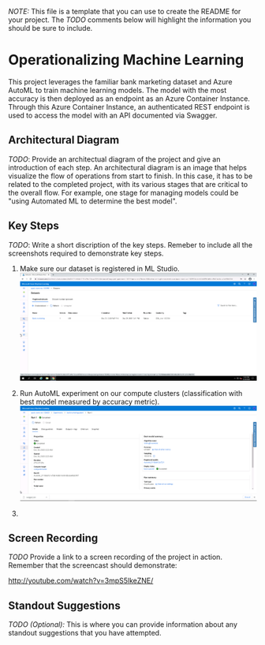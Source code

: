 *NOTE:* This file is a template that you can use to create the README for your project. The *TODO* comments below will highlight the information you should be sure to include.


# Operationalizing Machine Learning

This project leverages the familiar bank marketing dataset and Azure AutoML to train machine learning models. The model with the most accuracy is then deployed as an endpoint as an Azure Container Instance. Through this Azure Container Instance, an authenticated REST endpoint is used to access the model with an API documented via Swagger. 

## Architectural Diagram
*TODO*: Provide an architectual diagram of the project and give an introduction of each step. An architectural diagram is an image that helps visualize the flow of operations from start to finish. In this case, it has to be related to the completed project, with its various stages that are critical to the overall flow. For example, one stage for managing models could be "using Automated ML to determine the best model". 

## Key Steps
*TODO*: Write a short discription of the key steps. Remeber to include all the screenshots required to demonstrate key steps.

1. Make sure our dataset is registered in ML Studio. ![Image of Registered Dataset](./screenshots/registered_dataset.PNG)

2. Run AutoML experiment on our compute clusters (classification with best model measured by accuracy metric). ![Completed Experiment](./screenshots/experiment_completed.PNG)

3. 

## Screen Recording
*TODO* Provide a link to a screen recording of the project in action. Remember that the screencast should demonstrate:

http://youtube.com/watch?v=3mpS5lkeZNE/

## Standout Suggestions
*TODO (Optional):* This is where you can provide information about any standout suggestions that you have attempted.
